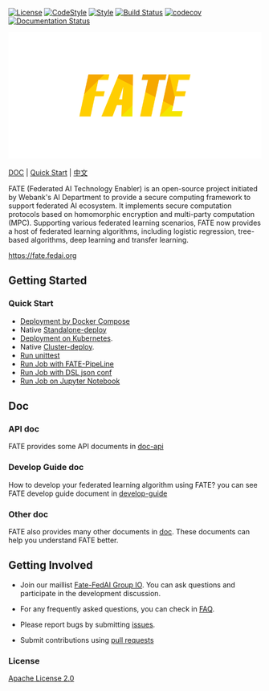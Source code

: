 [![License](https://img.shields.io/badge/License-Apache%202.0-blue.svg)](https://opensource.org/licenses/Apache-2.0) [![CodeStyle](https://img.shields.io/badge/Check%20Style-Google-brightgreen)](https://checkstyle.sourceforge.io/google_style.html) [![Style](https://img.shields.io/badge/Check%20Style-Black-black)](https://checkstyle.sourceforge.io/google_style.html) [![Build Status](https://travis-ci.org/FederatedAI/FATE.svg?branch=master)](https://travis-ci.org/FederatedAI/FATE)
[![codecov](https://codecov.io/gh/FederatedAI/FATE/branch/master/graph/badge.svg)](https://codecov.io/gh/FederatedAI/FATE)
[![Documentation Status](https://readthedocs.org/projects/fate/badge/?version=latest)](https://fate.readthedocs.io/en/latest/?badge=latest)

<div align="center">
  <img src="./doc/images/FATE_logo.png">
</div>

[DOC](./doc) | [Quick Start](./examples/pipeline/README.rst) | [中文](./README_zh.md)

FATE (Federated AI Technology Enabler) is an open-source project initiated by Webank's AI Department to provide a secure computing framework to support federated AI ecosystem. 
It implements secure computation protocols based on homomorphic encryption and multi-party computation (MPC). 
Supporting various federated learning scenarios, FATE now provides a host of federated learning algorithms, including logistic regression, 
tree-based algorithms, deep learning and transfer learning.

<https://fate.fedai.org>


## Getting Started

### Quick Start

- [Deployment by Docker Compose](https://github.com/FederatedAI/KubeFATE/tree/master/docker-deploy)
- Native [Standalone-deploy](./standalone-deploy/)
- [Deployment on Kubernetes](https://github.com/FederatedAI/KubeFATE/blob/master/k8s-deploy).
- Native [Cluster-deploy](./cluster-deploy).
- [Run unittest](./python/federatedml/test/)
- [Run Job with FATE-PipeLine](./doc/tutorial/pipeline/fate_client_pipeline_tutotial.rst)
- [Run Job with DSL json conf](./doc/tutorial/dsl_conf)
- [Run Job on Jupyter Notebook](./doc/tutorial/pipeline/pipeline_tutorial_0.ipynb)

## Doc
### API doc
FATE provides some API documents in [doc-api](https://fate.readthedocs.io/en/latest/?badge=latest)
### Develop Guide doc
How to develop your federated learning algorithm using FATE? you can see FATE develop guide document in [develop-guide](./doc/develop_guide.rst)
### Other doc
FATE also provides many other documents in [doc](./doc/). These documents can help you understand FATE better.

## Getting Involved

*  Join our maillist [Fate-FedAI Group IO](https://groups.io/g/Fate-FedAI). You can ask questions and participate in the development discussion.

*  For any frequently asked questions, you can check in [FAQ](https://github.com/FederatedAI/FATE/wiki).

*  Please report bugs by submitting [issues](https://github.com/FederatedAI/FATE/issues).

*  Submit contributions using [pull requests](https://github.com/FederatedAI/FATE/pulls)


### License
[Apache License 2.0](LICENSE)

